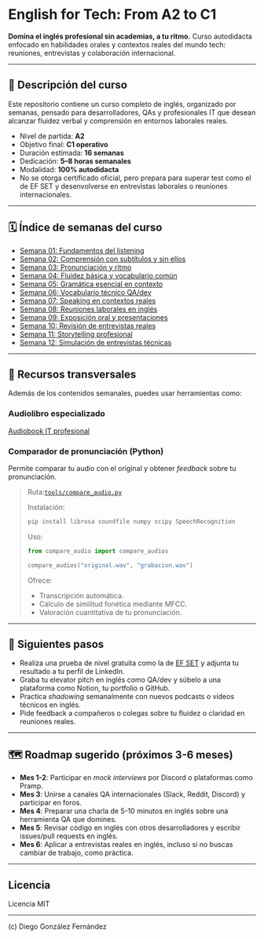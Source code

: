 # English for Tech: From A2 to C1

**Domina el inglés profesional sin academias, a tu ritmo.** Curso autodidacta enfocado en habilidades orales y contextos reales del mundo tech: reuniones, entrevistas y colaboración internacional.

---

## 📌 Descripción del curso

Este repositorio contiene un curso completo de inglés, organizado por semanas, pensado para desarrolladores, QAs y profesionales IT que desean alcanzar fluidez verbal y comprensión en entornos laborales reales.

- Nivel de partida: **A2**
- Objetivo final: **C1 operativo**
- Duración estimada: **16 semanas**
- Dedicación: **5–8 horas semanales**
- Modalidad: **100% autodidacta**
- No se otorga certificado oficial, pero prepara para superar test como el de EF SET y desenvolverse en entrevistas laborales o reuniones internacionales.

---

## 🗓 Índice de semanas del curso

- [Semana 01: Fundamentos del listening](./semana01/)
- [Semana 02: Comprensión con subtítulos y sin ellos](./semana02/)
- [Semana 03: Pronunciación y ritmo](./semana03/)
- [Semana 04: Fluidez básica y vocabulario común](./semana04/)
- [Semana 05: Gramática esencial en contexto](./semana05/)
- [Semana 06: Vocabulario técnico QA/dev](./semana06/)
- [Semana 07: Speaking en contextos reales](./semana07/)
- [Semana 08: Reuniones laborales en inglés](./semana08/)
- [Semana 09: Exposición oral y presentaciones](./semana09/)
- [Semana 10: Revisión de entrevistas reales](./semana10/)
- [Semana 11: Storytelling profesional](./semana11/)
- [Semana 12: Simulación de entrevistas técnicas](./semana12/)

---

## 🧠 Recursos transversales

Además de los contenidos semanales, puedes usar herramientas como:

### Audiolibro especializado

[Audiobook IT profesional](https://verogeid.github.io/qa-autodidacta/courses/resources/english/audiobook/index.html)

### Comparador de pronunciación (Python)

Permite comparar tu audio con el original y obtener *feedback* sobre tu pronunciación.

>Ruta:[`tools/compare_audio.py`](tools/compare_audio.py)
>
>Instalación:
>
>```bash
>pip install librosa soundfile numpy scipy SpeechRecognition
>```
>
>Uso:
>
>```python
>from compare_audio import compare_audios
>
>compare_audios("original.wav", "grabacion.wav")
>```
>
>Ofrece:
>
>- Transcripción automática.
>- Cálculo de similitud fonética mediante MFCC.
>- Valoración cuantitativa de tu pronunciación.

---

## 🧭 Siguientes pasos

- Realiza una prueba de nivel gratuita como la de [EF SET](https://www.efset.org) y adjunta tu resultado a tu perfil de LinkedIn.
- Graba tu elevator pitch en inglés como QA/dev y súbelo a una plataforma como Notion, tu portfolio o GitHub.
- Practica *shadowing* semanalmente con nuevos podcasts o vídeos técnicos en inglés.
- Pide feedback a compañeros o colegas sobre tu fluidez o claridad en reuniones reales.

---

## 🗺 Roadmap sugerido (próximos 3-6 meses)

- **Mes 1-2**: Participar en *mock interviews* por Discord o plataformas como Pramp.
- **Mes 3**: Unirse a canales QA internacionales (Slack, Reddit, Discord) y participar en foros.
- **Mes 4**: Preparar una charla de 5-10 minutos en inglés sobre una herramienta QA que domines.
- **Mes 5**: Revisar código en inglés con otros desarrolladores y escribir issues/pull requests en inglés.
- **Mes 6**: Aplicar a entrevistas reales en inglés, incluso si no buscas cambiar de trabajo, como práctica.

---

## Licencia

Licencia MIT

---

(c) Diego González Fernández 